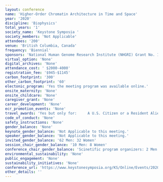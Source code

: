 ```yaml
---
layout: conference 
name: 'Higher-Order Chromatin Architecture in Time and Space'
year: '2020'
discipline: 'Biophysics'
total_years: '1'
society_name: 'Keystone Symposia '
society_members: 'Not Applicable'
attendees: '200'
venue: 'British Columbia, Canada'
frequency: 'Biennial'
sponsors: 'National Human Genome Research Institute (NHGRI) Grant No. 1R13HG010979-01 (This grant is funded by the National Human Genome Research Institute (NHGRI) and co-funded by the National Institute Of Biomedical Imaging And Bioengineering (NIBIB).), ArimGenomics, DovetailGenomics(https://dovetailgenomics.com/), Burroughs Wellcome Fund'
virtual_option: 'None'
digital_archives: 'None'
attendance_cost: ' $2000-4000'
registration_fee: '$945-$1145'
carbon_footprint: '300'
other_carbon_footprint: '60'
electonic_program: 'Yes the meeting program was available online.'
onsite_maternity: 'None'
onsite_childcare: 'None'
caregiver_grant: 'None'
career_development: 'None'
ecr_promotion_events: 'None'
travel_awards: 'Yes but only for:     A U.S. Citizen or a Resident Alien with a Green Card.     A graduate or post-doctoral student currently enrolled in an academic program.     One of the following ethnic origins:         Hispanic American or Latin American         African American or Black         American Indian or Alaska Native         Native Hawaiian or Pacific Islander '
code_of_conduct: 'None'
safety_instructions: 'None'
gender_balance: 'None'
keynote_gender_balance: 'Not Applicable to this meeting.'
speaker_gender_balance: 'Not Applicable to this meeting.'
invited_gender_balance: '62 Men: 32 Women'
session_chair_gender_balance: '10 Men: 8 Women'
conference_chair_gender_balance: 'Scinetific program organizers: 2 Men: 1 Woman'
environmental_sustainability: 'None'
public_engagement: 'None'
sustainability_initiatives: 'None'
conference_url: 'https://www.keystonesymposia.org/KS/Online/Events/2020X3/Details.aspx?EventKey=2020X3'
other_details: ''
---
```


